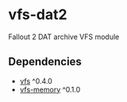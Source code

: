 # vfs-dat2
Fallout 2 DAT archive VFS module

## Dependencies
- [vfs](https://github.com/falltergeist/vfs) ^0.4.0
- [vfs-memory](https://github.com/falltergeist/vfs-memory) ^0.1.0